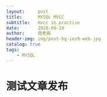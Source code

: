 ```yaml
---
layout:     post
title:      MYSQL MVCC
subtitle:   mvcc in practise
date:       2020-09-19
author:     痞老板
header-img: img/post-bg-ios9-web.jpg
catalog: true
tags:
    - MYSQL
---
```


# 测试文章发布